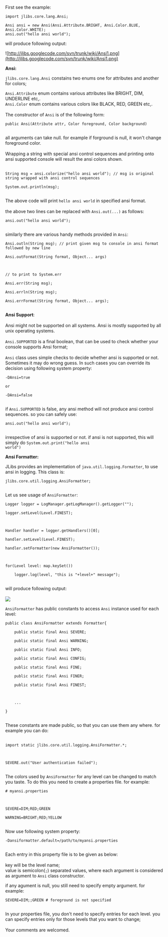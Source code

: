 First see the example:

```
import jlibs.core.lang.Ansi;

Ansi ansi = new Ansi(Ansi.Attribute.BRIGHT, Ansi.Color.BLUE, Ansi.Color.WHITE);
ansi.out("hello ansi world");
```

will produce following output:

![http://jlibs.googlecode.com/svn/trunk/wiki/Ansi1.png](http://jlibs.googlecode.com/svn/trunk/wiki/Ansi1.png)

**Ansi:**

`jlibs.core.lang.Ansi` constains two enums one for attributes and another for colors;

`Ansi.Attribute` enum contains various attributes like BRIGHT, DIM, UNDERLINE etc,.<br>
<code>Ansi.Color</code> enum contains various colors like BLACK, RED, GREEN etc,.<br>
<br>
The constructor of <code>Ansi</code> is of the following form:<br>
<pre><code>public Ansi(Attribute attr, Color foreground, Color background)<br>
</code></pre>

all arguments can take null. for example if forground is null, it won't change foreground color.<br>
<br>
Wrapping a string with special ansi control sequences and printing onto ansi supported console will result the ansi colors shown.<br>
<br>
<pre><code>String msg = ansi.colorize("hello ansi world"); // msg is original string wrapped with ansi control sequences<br>
System.out.println(msg);<br>
</code></pre>

The above code will print <code>hello ansi world</code> in specified ansi format.<br>
<br>
the above two lines can be replaced with <code>Ansi.out(...)</code> as follows:<br>
<pre><code>ansi.out("hello ansi world");<br>
</code></pre>

similarly there are various handy methods provided in <code>Ansi</code>:<br>
<pre><code>Ansi.outln(String msg); // print given msg to console in ansi format followed by new line<br>
Ansi.outFormat(String format, Object... args)<br>
<br>
// to print to System.err<br>
Ansi.err(String msg);<br>
Ansi.errln(String msg);<br>
Ansi.errFormat(String format, Object... args);<br>
</code></pre>

<b>Ansi Support</b>:<br>
<br>
Ansi might not be supported on all systems. Ansi is mostly supported by all unix operating systems.<br>
<br>
<code>Ansi.SUPPORTED</code> is a final boolean, that can be used to check whether your console supports Ansi format;<br>
<br>
<code>Ansi</code> class uses simple checks to decide whether ansi is supported or not. Sometimes it may do wrong guess. In such cases you can override its decision using following system property:<br>
<pre><code>-DAnsi=true<br>
or<br>
-DAnsi=false<br>
</code></pre>

if <code>Ansi.SUPPORTED</code> is false, any ansi method will not produce ansi control sequences. so you can safely use:<br>
<pre><code>ansi.out("hello ansi world");<br>
</code></pre>
irrespective of ansi is supported or not. if ansi is not supported, this will simply do <code>System.out.print("hello ansi world")</code>

<b>Ansi Formatter:</b>

JLibs provides an implementation of <code>java.util.logging.Formatter</code>, to use ansi in logging. This class is:<br>
<pre><code>jlibs.core.util.logging.AnsiFormatter;<br>
</code></pre>

Let us see usage of <code>AnsiFormatter</code>:<br>
<pre><code>Logger logger = LogManager.getLogManager().getLogger("");<br>
logger.setLevel(Level.FINEST);<br>
<br>
Handler handler = logger.getHandlers()[0];<br>
handler.setLevel(Level.FINEST);<br>
handler.setFormatter(new AnsiFormatter());<br>
<br>
for(Level level: map.keySet())<br>
    logger.log(level, "this is "+level+" message");<br>
</code></pre>

will produce following output:<br>
<br>
<img src='http://jlibs.googlecode.com/svn/trunk/wiki/Ansi2.png' />

<code>AnsiFormatter</code> has public constants to access <code>Ansi</code> instance used for each level:<br>
<pre><code>public class AnsiFormatter extends Formatter{<br>
    public static final Ansi SEVERE;<br>
    public static final Ansi WARNING;<br>
    public static final Ansi INFO;<br>
    public static final Ansi CONFIG;<br>
    public static final Ansi FINE;<br>
    public static final Ansi FINER;<br>
    public static final Ansi FINEST;<br>
<br>
    ...<br>
}<br>
</code></pre>

These constants are made public, so that you can use them any where. for example you can do:<br>
<br>
<pre><code>import static jlibs.core.util.logging.AnsiFormatter.*;<br>
<br>
SEVERE.out("User authentication failed");<br>
</code></pre>

The colors used by <code>AnsiFormatter</code> for any level can be changed to match you taste. To do this you need to create a properties file. for example:<br>
<pre><code># myansi.properties<br>
<br>
SEVERE=DIM;RED;GREEN<br>
WARNING=BRIGHT;RED;YELLOW<br>
</code></pre>

Now use following system property:<br>
<pre><code>-Dansiformatter.default=/path/to/myansi.properties<br>
</code></pre>

Each entry in this property file is to be given as below:<br>
<br>
key will be the level name;<br>
value is semicolon(<code>;</code>) separated values, where each argument is considered as argument to <code>Ansi</code> class constructor.<br>

if any agument is null, you still need to specify empty argument. for example:<br>
<pre><code>SEVERE=DIM;;GREEN # foreground is not specified<br>
</code></pre>

In your properties file, you don't need to specify entries for each level. you can specify entries only for those levels that you want to change;<br>
<br>
Your comments are welcomed.